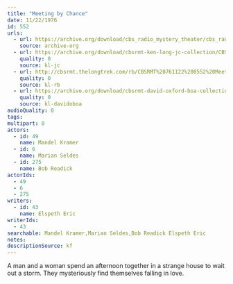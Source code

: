 ```yaml
---
title: "Meeting by Chance"
date: 11/22/1976
id: 552
urls: 
  - url: https://archive.org/download/cbs_radio_mystery_theater/cbs_radio_mystery_theater-0551-0600.zip/cbs_radio_mystery_theater-0551-0600%2Fcbsrmt_0552_meeting_by_chance.mp3
    source: archive-org
  - url: https://archive.org/download/cbsrmt-ken-long-jc-collection/CBSRMT - 761122 0552 Meeting By Chance vbr fb2_jc.mp3
    quality: 0
    source: kl-jc
  - url: http://cbsrmt.thelongtrek.com/rb/CBSRMT%20761122%200552%20Meeting%20By%20Chance_wbbm_rb.mp3
    quality: 0
    source: kl-rb
  - url: https://archive.org/download/cbsrmt-david-oxford-boa-collection/CBSRMT-761122-0552-Meeting-by-Chance-(128-48)_WBBM-JE-{BoA}.mp3
    quality: 0
    source: kl-davidoboa
audioQuality: 0
tags: 
multipart: 0
actors:  
  - id: 49
    name: Mandel Kramer  
  - id: 6
    name: Marian Seldes  
  - id: 275
    name: Bob Readick
actorIds:  
  - 49  
  - 6  
  - 275
writers:  
  - id: 43
    name: Elspeth Eric
writerIds:  
  - 43
searchable: Mandel Kramer,Marian Seldes,Bob Readick Elspeth Eric
notes: 
descriptionSource: kf
---
```

A man and a woman spend an afternoon together in a strange house to wait out a storm. They mysteriously find themselves falling in love.